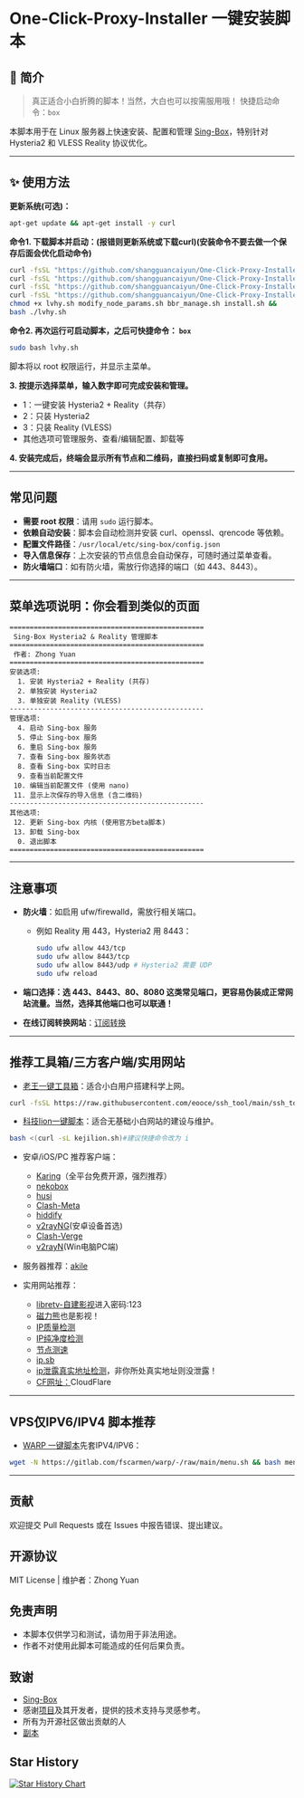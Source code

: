 


# One-Click-Proxy-Installer 一键安装脚本

## 🌟 简介

> 真正适合小白折腾的脚本！当然，大白也可以按需服用哦！
> 快捷启动命令：`box`

本脚本用于在 Linux 服务器上快速安装、配置和管理 [Sing-Box](https://github.com/SagerNet/sing-box)，特别针对 Hysteria2 和 VLESS Reality 协议优化。

---

## ✨ 使用方法

**更新系统(可选)：**

```bash
apt-get update && apt-get install -y curl
```
**命令1. 下载脚本并启动：(报错则更新系统或下载curl)(安装命令不要去做一个保存后面会优化启动命令)**

```bash
curl -fsSL "https://github.com/shangguancaiyun/One-Click-Proxy-Installer/raw/main/lvhy.sh" -o lvhy.sh &&
curl -fsSL "https://github.com/shangguancaiyun/One-Click-Proxy-Installer/raw/main/modify_node_params.sh" -o modify_node_params.sh &&
curl -fsSL "https://github.com/shangguancaiyun/One-Click-Proxy-Installer/raw/main/bbr_manage.sh" -o bbr_manage.sh &&
curl -fsSL "https://github.com/shangguancaiyun/One-Click-Proxy-Installer/raw/main/install.sh" -o install.sh &&
chmod +x lvhy.sh modify_node_params.sh bbr_manage.sh install.sh &&
bash ./lvhy.sh
```

**命令2. 再次运行可启动脚本，之后可快捷命令： `box`**

```bash
sudo bash lvhy.sh
```

脚本将以 root 权限运行，并显示主菜单。

**3. 按提示选择菜单，输入数字即可完成安装和管理。**

- 1：一键安装 Hysteria2 + Reality（共存）
- 2：只装 Hysteria2
- 3：只装 Reality (VLESS)
- 其他选项可管理服务、查看/编辑配置、卸载等

**4. 安装完成后，终端会显示所有节点和二维码，直接扫码或复制即可食用。**

---

## 常见问题

- **需要 root 权限**：请用 `sudo` 运行脚本。
- **依赖自动安装**：脚本会自动检测并安装 curl、openssl、qrencode 等依赖。
- **配置文件路径**：`/usr/local/etc/sing-box/config.json`
- **导入信息保存**：上次安装的节点信息会自动保存，可随时通过菜单查看。
- **防火墙端口**：如有防火墙，需放行你选择的端口（如 443、8443）。

---

## 菜单选项说明：你会看到类似的页面

```
================================================
 Sing-Box Hysteria2 & Reality 管理脚本
================================================
 作者: Zhong Yuan
================================================
安装选项:
  1. 安装 Hysteria2 + Reality (共存)
  2. 单独安装 Hysteria2
  3. 单独安装 Reality (VLESS)
------------------------------------------------
管理选项:
  4. 启动 Sing-box 服务
  5. 停止 Sing-box 服务
  6. 重启 Sing-box 服务
  7. 查看 Sing-box 服务状态
  8. 查看 Sing-box 实时日志
  9. 查看当前配置文件
 10. 编辑当前配置文件 (使用 nano)
 11. 显示上次保存的导入信息 (含二维码)
------------------------------------------------
其他选项:
 12. 更新 Sing-box 内核 (使用官方beta脚本)
 13. 卸载 Sing-box
  0. 退出脚本
================================================
```

---

## 注意事项

- **防火墙**：如启用 ufw/firewalld，需放行相关端口。
  - 例如 Reality 用 443，Hysteria2 用 8443：
    ```bash
    sudo ufw allow 443/tcp
    sudo ufw allow 8443/tcp
    sudo ufw allow 8443/udp # Hysteria2 需要 UDP
    sudo ufw reload
    ```
- **端口选择：选 443、8443、80、8080 这类常见端口，更容易伪装成正常网站流量。当然，选择其他端口也可以联通！**

- **在线订阅转换网站**：[订阅转换](https://sub.crazyact.com/)

---

## 推荐工具箱/三方客户端/实用网站

- [老王一键工具箱](https://github.com/eooce/ssh_tool)：适合小白用户搭建科学上网。

```bash
curl -fsSL https://raw.githubusercontent.com/eooce/ssh_tool/main/ssh_tool.sh -o ssh_tool.sh && chmod +x ssh_tool.sh && ./ssh_tool.sh#建议快捷命令改为 w 避免冲突！
```

- [科技lion一键脚本](https://kejilion.sh/index-zh-CN.html)：适合无基础小白网站的建设与维护。

```bash
bash <(curl -sL kejilion.sh)#建议快捷命令改为 i
```

- 安卓/iOS/PC 推荐客户端：
  - [Karing](https://github.com/KaringX/karing/releases)（全平台免费开源，强烈推荐）
  - [nekobox](https://github.com/MatsuriDayo/NekoBoxForAndroid/releases)
  - [husi](https://github.com/xchacha20-poly1305/husi/releases)
  - [Clash-Meta](https://github.com/MetaCubeX/ClashMetaForAndroid/releases)
  - [hiddify](https://github.com/hiddify/hiddify-next/releases)
  - [v2rayNG](https://github.com/2dust/v2rayNG/releases)(安卓设备首选)
  - [Clash-Verge](https://github.com/clash-verge-rev/clash-verge-rev/releases)
  - [v2rayN](https://github.com/2dust/v2rayN/releases)(Win电脑PC端)

- 服务器推荐：[akile](https://akile.io/register?aff_code=99532291-0323-491e-bdd7-fbcfebbd1fa5)


- 实用网站推荐：
    - [libretv-自建影视](https://053312d1.libretv-edb.pages.dev/)进入密码:123
    - [磁力熊](https://www.cilixiong.org/)也是影视！
    - [IP质量检测](https://ipjiance.com/)
    - [IP纯净度检测](https://scamalytics.com/​)
    - [节点测速](https://fiber.google.com/speedtest/)
    - [ip.sb](https://ip.sb/)
    - [ip泄露真实地址检测](https://dw.jhb.ovh/)，非你所处真实地址则没泄露！
    - [CF网址：](https://www.cloudflare.com/zh-cn/)CloudFlare

---

## VPS仅IPV6/IPV4 脚本推荐

- [WARP 一键脚本](https://gitlab.com/fscarmen/warp)先套IPV4/IPV6：

```bash
wget -N https://gitlab.com/fscarmen/warp/-/raw/main/menu.sh && bash menu.sh [option] [lisence/url/token]
```




---

## 贡献

欢迎提交 Pull Requests 或在 Issues 中报告错误、提出建议。

## 开源协议

MIT License  |  维护者：Zhong Yuan

## 免责声明

- 本脚本仅供学习和测试，请勿用于非法用途。
- 作者不对使用此脚本可能造成的任何后果负责。

## 致谢

- [Sing-Box](https://github.com/SagerNet/sing-box)
- 感谢[项目](https://github.com/Netflixxp/vlhy2)及其开发者，提供的技术支持与灵感参考。
- 所有为开源社区做出贡献的人
- [副本](https://github.com/shangguan3366/One-Click-Proxy-Installer)


## Star History

[![Star History
Chart](https://api.star-history.com/svg?repos=shangguancaiyun/One-Click-Proxy-Installer&type=Date)](https://www.star-history.com/#shangguancaiyun/One-Click-Proxy-Installer&Date)



